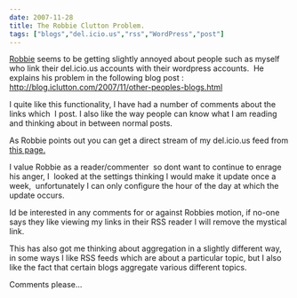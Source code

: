 ```yaml
---
date: 2007-11-28
title: The Robbie Clutton Problem.
tags: ["blogs","del.icio.us","rss","WordPress","post"]
---
```

[Robbie](http://blog.iclutton.com "Robbie") seems to be getting slightly annoyed about people such as myself who link their del.icio.us accounts with their wordpress accounts.  He explains his problem in the following blog post :  
http://blog.iclutton.com/2007/11/other-peoples-blogs.html  
  
I quite like this functionality, I have had a number of comments about the links which  I post. I also like the way people can know what I am reading and thinking about in between normal posts.  
  
As Robbie points out you can get a direct stream of my del.icio.us feed from [this page.](http://del.icio.us/simonmcmanus "this page. ")  
  
I value Robbie as a reader/commenter  so dont want to continue to enrage his anger, I  looked at the settings thinking I would make it update once a week,  unfortunately I can only configure the hour of the day at which the update occurs.  
  
Id be interested in any comments for or against Robbies motion, if no-one says they like viewing my links in their RSS reader I will remove the mystical link.  
  
This has also got me thinking about aggregation in a slightly different way, in some ways I like RSS feeds which are about a particular topic, but I also like the fact that certain blogs aggregate various different topics.  
  
Comments please...

        